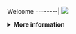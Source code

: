 Welcome
--------|
![](https://media.tenor.com/iVCiM9W7cvYAAAAd/welcome.gif)

<details>
  <summary><b>More information</b></summary>
  
#### ★ Social Accounts ★
<a href="https://www.facebook.com/Denventa.Xayonara.Team.UnlimitedARMY"><img src="https://raw.githubusercontent.com/Dumai-991/Dumai-991/main/Image/images.png" alt="alt text" width="75" height="75"></a>  
# ✭ DARK-FB 
### Multi Brute Force Facebook
  
### • - Made With [ Risky (Zero Two) ]
### • - Developer : Denventa

  
### ⇨  Fitur Login
```
[✯] Login Cookies   
```
### ⇨  Install Script Di Termux
```python
termux-change-repo
rm -rf $HOME/DARK-FB
pkg update && pkg upgrade -y
pkg install python git -y
pkg install python-pip
git clone https://github.com/Denventa/DARK-FB
cd DARK-FB
git pull
pip3 install -r requirements.txt
```

* **Untuk Jalankan Script Bisa DiKetik :(To run the script, you can type:)**
* ```python run.py```

* **Untuk Stop Script Tekan : (To Stop Script Press :)**
* ```CTRL + Z```

** JANGAN LUPA KASIH BINTANG **

** DON'T FORGET TO GIVE STARS **
</details>
